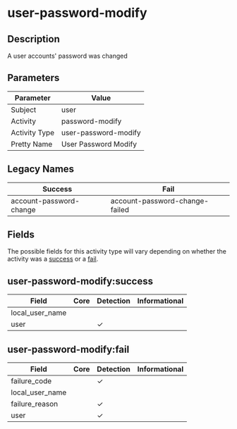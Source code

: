 user-password-modify
====================

Description
-----------
A user accounts' password was changed

Parameters
----------
| Parameter     | Value                |
| ------------- | -------------------- |
| Subject       | user                 |
| Activity      | password-modify      |
| Activity Type | user-password-modify |
| Pretty Name   | User Password Modify |

Legacy Names
------------
| Success                     | Fail                               |
| --------------------------- | ---------------------------------- |
| account-password-change<br> | account-password-change-failed<br> |

Fields
------

The possible fields for this activity type will vary depending on whether the activity was a [success](#user-password-modifysuccess) or a [fail](#user-password-modifyfail).


user-password-modify:success
----------------------------

| Field           | Core | Detection | Informational |
| --------------- | ---- | --------- | ------------- |
| local_user_name |      |           |               |
| user            |      | &#10003;  |               |

user-password-modify:fail
-------------------------

| Field           | Core | Detection | Informational |
| --------------- | ---- | --------- | ------------- |
| failure_code    |      | &#10003;  |               |
| local_user_name |      |           |               |
| failure_reason  |      | &#10003;  |               |
| user            |      | &#10003;  |               |